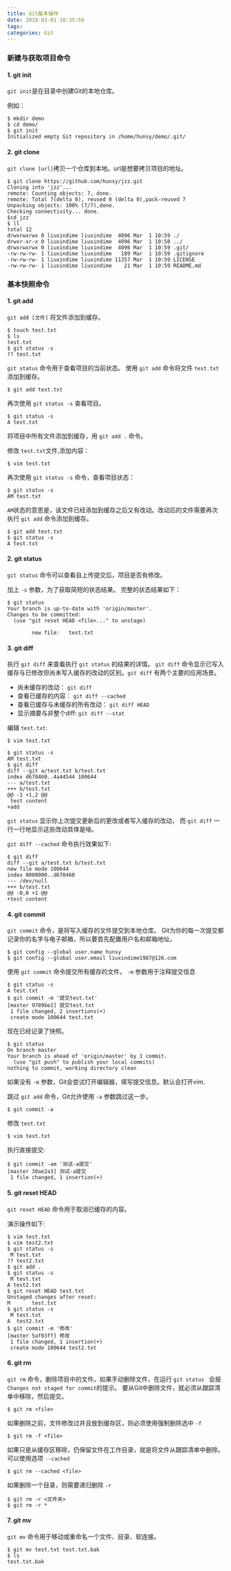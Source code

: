 ```yaml
---
title: Git基本操作
date: 2018-03-01 10:35:59
tags:
categories: Git
---
```

### 新建与获取项目命令

#### 1. git init

`git init`是在目录中创建Git的本地仓库。

例如：

```
$ mkdir demo
$ cd demo/
$ git init
Initialized empty Git repository in /home/hunsy/demo/.git/
```


#### 2. git clone
	
`git clone [url]`拷贝一个仓库到本地。url是想要拷贝项目的地址。

```
$ git clone https://github.com/hunsy/jzz.git
Cloning into 'jzz'...
remote: Counting objects: 7, done.
remote: Total 7(delta 0), reused 0 (delta 0),pack-reused 7
Unpacking objects: 100% (7/7),done.
Checking connectivity... done.
$cd jzz
$ ll
total 12
drwxrwxrwx 0 liuxindime liuxindime  4096 Mar  1 10:59 ./
drwxr-xr-x 0 liuxindime liuxindime  4096 Mar  1 10:58 ../
drwxrwxrwx 0 liuxindime liuxindime  4096 Mar  1 10:59 .git/
-rw-rw-rw- 1 liuxindime liuxindime   189 Mar  1 10:59 .gitignore
-rw-rw-rw- 1 liuxindime liuxindime 11357 Mar  1 10:59 LICENSE
-rw-rw-rw- 1 liuxindime liuxindime    21 Mar  1 10:59 README.md
```

### 基本快照命令

#### 1. git add

`git add [文件]` 将文件添加到缓存。

```
$ touch test.txt
$ ls
test.txt
$ git status -s
?? test.txt
```

`git status` 命令用于查看项目的当前状态。
使用 `git add` 命令将文件 `test.txt` 添加到缓存。

```
$ git add text.txt
```
再次使用 `git status -s` 查看项目。

```
$ git status -s
A test.txt
```

将项目中所有文件添加到缓存，用 `git add .` 命令。

修改 `test.txt`文件,添加内容：

```
$ vim test.txt
```

再次使用 `git status -s` 命令，查看项目状态：

```
$ git status -s
AM test.txt
```

`AM`状态的意思是，该文件已经添加到缓存之后又有改动。改动后的文件需要再次执行 `git add` 命令添加到缓存。

```
$ git add test.txt
$ git status -s
A test.txt 
```

#### 2. git status

`git status` 命令可以查看自上传提交后，项目是否有修改。

加上 `-s` 参数，为了获取简短的状态结果。 
完整的状态结果如下：

```
$ git status
Your branch is up-to-date with 'origin/master'.
Changes to be committed:
  (use "git reset HEAD <file>..." to unstage)

        new file:   test.txt
```

#### 3. git diff

执行 `git diff` 来查看执行 `git status` 的结果的详情。
`git diff` 命令显示已写入缓存与已修改但尚未写入缓存的改动的区别。`git diff` 有两个主要的应用场景。

+ 尚未缓存的改动： `git diff`
+ 查看已缓存的内容： `git diff --cached`
+ 查看已缓存与未缓存的所有改动： `git diff HEAD`
+ 显示摘要与非整个diff: `git diff --stat`

编辑 `test.txt`:

```
$ vim test.txt
```

```
$ git status -s
AM test.txt
$ git diff
diff --git a/test.txt b/test.txt
index d670460..4a44544 100644
--- a/test.txt
+++ b/test.txt
@@ -1 +1,2 @@
 test content
+add
```

`git status` 显示你上次提交更新后的更改或者写入缓存的改动， 而 `git diff` 一行一行地显示这些改动具体是啥。

`git diff --cached` 命令执行效果如下:

```
$ git diff
diff --git a/test.txt b/test.txt
new file mode 100644
index 0000000..d670460
--- /dev/null
+++ b/test.txt
@@ -0,0 +1 @@
+test content
```

#### 4. git commit

`git commit` 命令，是将写入缓存的文件提交到本地仓库。
Git为你的每一次提交都记录你的名字与电子邮箱，所以要首先配置用户名和邮箱地址。

```
$ git config --global user.name hunsy
$ git config --global user.email liuxindime1987@126.com
```

使用 `git commit` 命令提交所有缓存的文件。
`-m` 参数用于注释提交信息

```
$ git status -s
A test.txt
$ git commit -m '提交test.txt'
[master 9789be2] 提交test.txt
 1 file changed, 2 insertions(+)
 create mode 100644 test.txt
```

现在已经记录了快照。

```
$ git status
On branch master
Your branch is ahead of 'origin/master' by 1 commit.
  (use "git push" to publish your local commits)
nothing to commit, working directory clean
```

如果没有 `-m` 参数，Git会尝试打开编辑器，填写提交信息。默认会打开vim.

跳过 `git add` 命令，Git允许使用 `-a` 参数跳过这一步。

```
$ git commit -a
```

修改 `test.txt`

```
$ vim text.txt
```

执行直接提交:

```
$ git commit -am '测试-a提交'
[master 30ae2a3] 测试-a提交
 1 file changed, 1 insertion(+)
```

#### 5. git reset HEAD

`git reset HEAD` 命令用于取消已缓存的内容。

演示操作如下:

```
$ vim test.txt
$ vim test2.txt
$ git status -s
 M test.txt
?? test2.txt
$ git add .
$ git status -s
 M test.txt
A test2.txt
$ git reset HEAD test.txt
Unstaged changes after reset:
M       test.txt
$ git status -s
 M test.txt
A  test2.txt
$ git commit -m '修改'
[master 5af03ff] 修改
 1 file changed, 1 insertion(+)
 create mode 100644 test2.txt
```

#### 6. git rm 

`git rm` 命令，删除项目中的文件。如果手动删除文件，在运行 `git status ` 会报 `Changes not staged for commit`的提示。
要从Git中删除文件，就必须从跟踪清单中移除，然后提交。

```
$ git rm <file>
```

如果删除之前，文件修改过并且放到缓存区，则必须使用强制删除选中 `-f`

```
$ git rm -f <file>
```

如果只是从缓存区移除，仍保留文件在工作目录，就是将文件从跟踪清单中删除。 可以使用选项 `--cached`

```
$ git rm --cached <file>
```

如果删除一个目录，则需要递归删除 `-r`

```
$ git rm -r <文件夹>
$ git rm -r * 
```

#### 7. git mv

`git mv` 命令用于移动或重命名一个文件、目录、软连接。

```
$ git mv test.txt test.txt.bak
$ ls
test.txt.bak
```